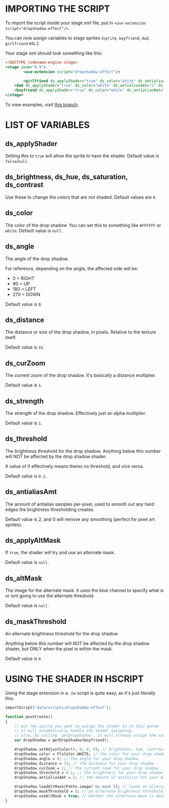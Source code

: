 # IMPORTING THE SCRIPT

To import the script inside your stage xml file, put in `<use-extension script="dropshadow-effect"/>`.

You can now assign variables to stage sprites (`sprite`, `boyfriend`, `dad`, `girlfriend` etc.).

Your stage xml should look something like this:

```xml
<!DOCTYPE codename-engine-stage>
<stage zoom="0.9">
        <use-extension script="dropshadow-effect"/>

        <girlfriend ds_applyShader="true" ds_color="white" ds_antialiasAmt="2" ds_angle="90" />
	<dad ds_applyShader="true" ds_color="white" ds_antialiasAmt="2" ds_angle="90" />
	<boyfriend ds_applyShader="true" ds_color="white" ds_antialiasAmt="2" ds_angle="90" />
</stage>
```

To view examples, visit [this branch](https://github.com/maplesyruppppppp/cne-dropShadow/tree/examples).

# LIST OF VARIABLES

## <syntax lang="xml">ds_applyShader</syntax>

Setting this to `true` will allow the sprite to have the shader. Default value is `false`/`null`.

## <syntax lang="xml">ds_brightness</syntax>, <syntax lang="xml">ds_hue</syntax>, <syntax lang="xml">ds_saturation</syntax>, <syntax lang="xml">ds_contrast</syntax>

Use these to change the colors that are not shaded. Default values are `0`.

## <syntax lang="xml">ds_color</syntax>

The color of the drop shadow. You can set this to something like `#FFFFFF` or `white`. Default value is `null`.

## <syntax lang="xml">ds_angle</syntax>

The angle of the drop shadow.

For reference, depending on the angle, the affected side will be:

- 0 = RIGHT
- 90 = UP
- 180 = LEFT
- 270 = DOWN

Default value is `0`.

## <syntax lang="xml">ds_distance</syntax>

The distance or size of the drop shadow, in pixels. Relative to the texture itself.

Default value is `15`.

## <syntax lang="xml">ds_curZoom</syntax>

The current zoom of the drop shadow. It's basically a distance multiplier.

Default value is `1`.

## <syntax lang="xml">ds_strength</syntax>

The strength of the drop shadow. Effectively just an alpha multiplier.

Default value is `1`.

## <syntax lang="xml">ds_threshold</syntax>

The brightness threshold for the drop shadow. Anything below this number will NOT be affected by the drop shadow shader.

A value of 0 effectively means theres no threshold, and vice versa.

Default value is `0.1`.

## <syntax lang="xml">ds_antialiasAmt</syntax>

The amount of antialias samples per-pixel, used to smooth out any hard edges the brightness thresholding creates.
        
Default value is 2, and 0 will remove any smoothing (perfect for pixel art sprites).

## <syntax lang="xml">ds_applyAltMask</syntax>

If `true`, the shader will try and use an alternate mask.

Default value is `null`.

## <syntax lang="xml">ds_altMask</syntax>

The image for the alternate mask. It uses the blue channel to specify what is or isnt going to use the alternate threshold.

Default value is `null`.

## <syntax lang="xml">ds_maskThreshold</syntax>

An alternate brightness threshold for the drop shadow.

Anything below this number will NOT be affected by the drop shadow shader, but ONLY when the pixel is within the mask.

Default value is `0`

# USING THE SHADER IN HSCRIPT

Using the stage extension in a `.hx` script is quite easy, as it's just literally this:

```hx
importScript('data/scripts/dropshadow-effect');

function postCreate()
{
	// put the sprite you want to assign the shader to in this param
	// it will automatically handle the shader assigning.
	// also, by calling `getDropShadow`, it will already assign the variables to its default values.
	var dropShadow = getDropShadow(boyfriend);

	dropShadow.setAdjustColor(0, 0, 0, 0); // brightness, hue, contrast, saturation
	dropShadow.color = FlxColor.WHITE; // the color for your drop shadow
	dropShadow.angle = 0; // the angle for your drop shadow
	dropShadow.distance = 15; // the distance for your drop shadow
	dropShadow.curZoom = 1; // the current zoom for your drop shadow
	dropShadow.threshold = 0.1; // the brightness for your drop shadow
	dropShadow.antialiasAmt = 2; // the amount of antialias for your drop shadow

	dropShadow.loadAltMask(Paths.image('my_mask')); // loads an alternate mask
	dropShadow.maskThreshold = 0; // an alternate brightness threshold for your drop shadow
	dropShadow.useAltMask = true; // whether the alternate mask is being used or not
}
```
